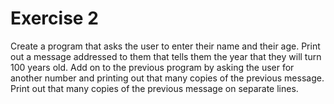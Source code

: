 # Exercise 2
Create a program that asks the user to enter their name and their age.
Print out a message addressed to them that tells them the year that they will turn 100 years old.
Add on to the previous program by asking the user for another number and printing out that many copies of the previous message.
Print out that many copies of the previous message on separate lines.

